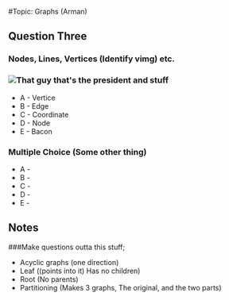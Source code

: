 #Topic: Graphs
(Arman)
## Question Three
### Nodes, Lines, Vertices (Identify vimg) etc.
### ![That guy that's the president and stuff](http://www.wired.com/images_blogs/photos/uncategorized/2008/03/13/barack_obama_thumb.jpg)
* A - Vertice
* B - Edge
* C - Coordinate
* D - Node
* E - Bacon

### Multiple Choice (Some other thing)
* A - 
* B - 
* C - 
* D - 
* E - 

## Notes
###Make questions outta this stuff;
* Acyclic graphs (one direction)
* Leaf ((points into it) Has no children)
* Root (No parents)
* Partitioning (Makes 3 graphs, The original, and the two parts)
